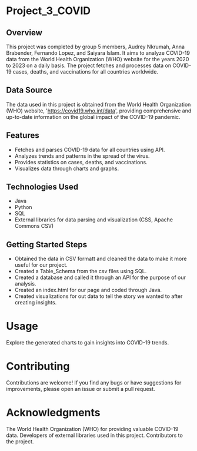 # Project_3_COVID
## Overview
This project was completed by group 5 members, Audrey Nkrumah, Anna Brabender, Fernando Lopez, and Saiyara Islam. It aims to analyze COVID-19 data from the World Health Organization (WHO) website for the years 2020 to 2023 on a daily basis. The project fetches and processes data on COVID-19 cases, deaths, and vaccinations for all countries worldwide.

## Data Source
The data used in this project is obtained from the World Health Organization (WHO) website, 'https://covid19.who.int/data',  providing comprehensive and up-to-date information on the global impact of the COVID-19 pandemic.

## Features
- Fetches and parses COVID-19 data for all countries using API.
- Analyzes trends and patterns in the spread of the virus.
- Provides statistics on cases, deaths, and vaccinations.
- Visualizes data through charts and graphs.

## Technologies Used
- Java
- Python
- SQL
- External libraries for data parsing and visualization (CSS, Apache Commons CSV)

## Getting Started Steps
- Obtained the data in CSV formatt and cleaned the data to make it more useful for our project.
- Created a Table_Schema from the csv files using SQL.
- Created a database and called it through an API for the purpose of our analysis.
- Created an index.html for our page and coded through Java.
- Created visualizations for out data to tell the story we wanted to after creating insights.

# Usage
Explore the generated charts to gain insights into COVID-19 trends.

# Contributing
Contributions are welcome! If you find any bugs or have suggestions for improvements, please open an issue or submit a pull request.

# Acknowledgments
The World Health Organization (WHO) for providing valuable COVID-19 data.
Developers of external libraries used in this project.
Contributors to the project.
